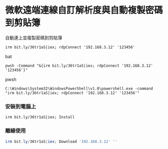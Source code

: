微軟遠端連線自訂解析度與自動複製密碼到剪貼簿
===

自動連上並複製密碼到剪貼簿
```
irm bit.ly/36tr1aS|iex; rdpConnect '192.168.3.12' '123456'
```

bat
```
pwsh -Command "&{irm bit.ly/36tr1aS|iex; rdpConnect '192.168.3.12' '123456'}"
```

pwsh
```
C:\Windows\System32\WindowsPowerShell\v1.0\powershell.exe -command "irm bit.ly/36tr1aS|iex; rdpConnect '192.168.3.12' '123456'"
```



### 安裝到電腦上
```
irm bit.ly/36tr1aS|iex; Install
```

### 離線使用
```ps1
irm bit.ly/36tr1aS|iex; Download '192.168.3.12' ''
```
